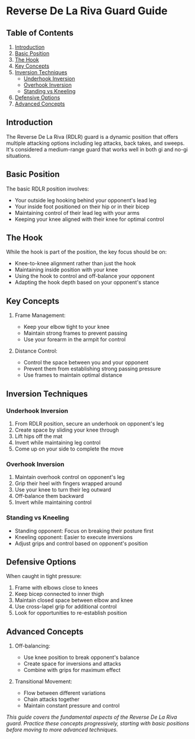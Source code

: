 # Reverse De La Riva Guard Guide

## Table of Contents
1. [Introduction](#introduction)
2. [Basic Position](#basic-position)
3. [The Hook](#the-hook)
4. [Key Concepts](#key-concepts)
5. [Inversion Techniques](#inversion-techniques)
   - [Underhook Inversion](#underhook-inversion)
   - [Overhook Inversion](#overhook-inversion)
   - [Standing vs Kneeling](#standing-vs-kneeling)
6. [Defensive Options](#defensive-options)
7. [Advanced Concepts](#advanced-concepts)

## Introduction
The Reverse De La Riva (RDLR) guard is a dynamic position that offers multiple attacking options including leg attacks, back takes, and sweeps. It's considered a medium-range guard that works well in both gi and no-gi situations.

## Basic Position
The basic RDLR position involves:
- Your outside leg hooking behind your opponent's lead leg
- Your inside foot positioned on their hip or in their bicep
- Maintaining control of their lead leg with your arms
- Keeping your knee aligned with their knee for optimal control

## The Hook
While the hook is part of the position, the key focus should be on:
- Knee-to-knee alignment rather than just the hook
- Maintaining inside position with your knee
- Using the hook to control and off-balance your opponent
- Adapting the hook depth based on your opponent's stance

## Key Concepts
1. Frame Management:
   - Keep your elbow tight to your knee
   - Maintain strong frames to prevent passing
   - Use your forearm in the armpit for control

2. Distance Control:
   - Control the space between you and your opponent
   - Prevent them from establishing strong passing pressure
   - Use frames to maintain optimal distance

## Inversion Techniques

### Underhook Inversion
1. From RDLR position, secure an underhook on opponent's leg
2. Create space by sliding your knee through
3. Lift hips off the mat
4. Invert while maintaining leg control
5. Come up on your side to complete the move

### Overhook Inversion
1. Maintain overhook control on opponent's leg
2. Grip their heel with fingers wrapped around
3. Use your knee to turn their leg outward
4. Off-balance them backward
5. Invert while maintaining control

### Standing vs Kneeling
- Standing opponent: Focus on breaking their posture first
- Kneeling opponent: Easier to execute inversions
- Adjust grips and control based on opponent's position

## Defensive Options
When caught in tight pressure:
1. Frame with elbows close to knees
2. Keep bicep connected to inner thigh
3. Maintain closed space between elbow and knee
4. Use cross-lapel grip for additional control
5. Look for opportunities to re-establish position

## Advanced Concepts
1. Off-balancing:
   - Use knee position to break opponent's balance
   - Create space for inversions and attacks
   - Combine with grips for maximum effect

2. Transitional Movement:
   - Flow between different variations
   - Chain attacks together
   - Maintain constant pressure and control

_This guide covers the fundamental aspects of the Reverse De La Riva guard. Practice these concepts progressively, starting with basic positions before moving to more advanced techniques._